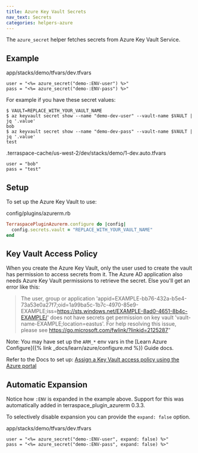 ```yaml
---
title: Azure Key Vault Secrets
nav_text: Secrets
categories: helpers-azure
---
```


The `azure_secret` helper fetches secrets from Azure Key Vault Service.

## Example

app/stacks/demo/tfvars/dev.tfvars

    user = "<%= azure_secret("demo-:ENV-user") %>"
    pass = "<%= azure_secret("demo-:ENV-pass") %>"

For example if you have these secret values:

    $ VAULT=REPLACE_WITH_YOUR_VAULT_NAME
    $ az keyvault secret show --name "demo-dev-user" --vault-name $VAULT | jq '.value'
    bob
    $ az keyvault secret show --name "demo-dev-pass" --vault-name $VAULT | jq '.value'
    test

.terraspace-cache/us-west-2/dev/stacks/demo/1-dev.auto.tfvars

    user = "bob"
    pass = "test"

## Setup

To set up the Azure Key Vault to use:

config/plugins/azurerm.rb

```ruby
TerraspacePluginAzurerm.configure do |config|
  config.secrets.vault = "REPLACE_WITH_YOUR_VAULT_NAME"
end
```

## Key Vault Access Policy

When you create the Azure Key Vault, only the user used to create the vault has permission to access secrets from it. The Azure AD application also needs Azure Key Vault permissions to retrieve the secret. Else you'll get an error like this:

> The user, group or application 'appid=EXAMPLE-bb76-432a-b5e4-73a53e0a27f7;oid=1a99ba5c-1b7c-4970-85e9-EXAMPLE;iss=https://sts.windows.net/EXAMPLE-8ad0-4651-8b4c-EXAMPLE/' does not have secrets get permission on key vault 'vault-name-EXAMPLE;location=eastus'. For help resolving this issue, please see https://go.microsoft.com/fwlink/?linkid=2125287"

Note: You may have set up the `ARM_*` env vars in the [Learn Azure Configure]({% link _docs/learn/azure/configure.md %}) Guide docs.

Refer to the Docs to set up: [Assign a Key Vault access policy using the Azure portal](https://go.microsoft.com/fwlink/?linkid=2125287)

## Automatic Expansion

Notice how `:ENV` is expanded in the example above. Support for this was automatically added in terraspace\_plugin_azurerm 0.3.3.

To selectively disable expansion you can provide the `expand: false` option.

app/stacks/demo/tfvars/dev.tfvars

    user = "<%= azure_secret("demo-:ENV-user", expand: false) %>"
    pass = "<%= azure_secret("demo-:ENV-pass", expand: false) %>"
